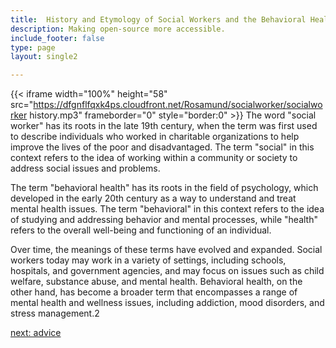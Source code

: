 ```yaml
---
title:  History and Etymology of Social Workers and the Behavioral Health  Industry
description: Making open-source more accessible.
include_footer: false
type: page
layout: single2

---
```


{{< iframe width="100%" height="58" src="https://dfgnflfqxk4ps.cloudfront.net/Rosamund/socialworker/socialworker history.mp3" frameborder="0" style="border:0" >}}
The word "social worker" has its roots in the late 19th century, when the term was first used to describe individuals who worked in charitable organizations to help improve the lives of the poor and disadvantaged. The term "social" in this context refers to the idea of working within a community or society to address social issues and problems.

The term "behavioral health" has its roots in the field of psychology, which developed in the early 20th century as a way to understand and treat mental health issues. The term "behavioral" in this context refers to the idea of studying and addressing behavior and mental processes, while "health" refers to the overall well-being and functioning of an individual.

Over time, the meanings of these terms have evolved and expanded. Social workers today may work in a variety of settings, including schools, hospitals, and government agencies, and may focus on issues such as child welfare, substance abuse, and mental health. Behavioral health, on the other hand, has become a broader term that encompasses a range of mental health and wellness issues, including addiction, mood disorders, and stress management.2


<a href="https://workdojos.com/socialworker/advice">next: advice</a>

